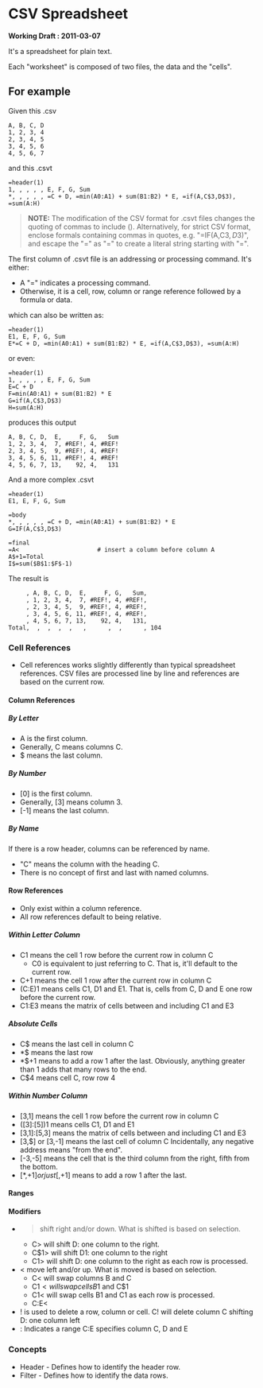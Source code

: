 # CSV Spreadsheet #

**Working Draft : 2011-03-07**

It's a spreadsheet for plain text.

Each "worksheet" is composed of two files, the data and the "cells".

## For example ##

Given this .csv

    A, B, C, D
    1, 2, 3, 4
    2, 3, 4, 5
    3, 4, 5, 6
    4, 5, 6, 7

and this .csvt

    =header(1)
    1, , , , , E, F, G, Sum
    *, , , , , =C + D, =min(A0:A1) + sum(B1:B2) * E, =if(A,C$3,D$3), =sum(A:H)

> **NOTE:** The modification of the CSV format for .csvt files changes the quoting of commas to include (). Alternatively, for strict CSV format, enclose formals containing commas in quotes, e.g. "=IF(A,C$3,D$3)", and escape the "=" as "\=" to create a literal string starting with "=".

The first column of .csvt file is an addressing or processing command. It's either:

- A "=" indicates a processing command.
- Otherwise, it is a cell, row, column or range reference followed by a formula or data.


which can also be written as:

    =header(1)
    E1, E, F, G, Sum
    E*=C + D, =min(A0:A1) + sum(B1:B2) * E, =if(A,C$3,D$3), =sum(A:H)

or even:

    =header(1)
    1, , , , , E, F, G, Sum
    E=C + D
    F=min(A0:A1) + sum(B1:B2) * E
    G=if(A,C$3,D$3)
    H=sum(A:H)

produces this output

    A, B, C, D,  E,     F, G,   Sum
    1, 2, 3, 4,  7, #REF!, 4, #REF!
    2, 3, 4, 5,  9, #REF!, 4, #REF!
    3, 4, 5, 6, 11, #REF!, 4, #REF!
    4, 5, 6, 7, 13,    92, 4,   131

And a more complex .csvt

    =header(1)
    E1, E, F, G, Sum
    
    =body
    *, , , , , =C + D, =min(A0:A1) + sum(B1:B2) * E
    G=IF(A,C$3,D$3)
    
    =final
    =A<                      # insert a column before column A
    A$+1=Total
    I$=sum($B$1:$F$-1)
    
The result is

         , A, B, C, D,  E,     F, G,   Sum,
         , 1, 2, 3, 4,  7, #REF!, 4, #REF!,
         , 2, 3, 4, 5,  9, #REF!, 4, #REF!,
         , 3, 4, 5, 6, 11, #REF!, 4, #REF!,
         , 4, 5, 6, 7, 13,    92, 4,   131,
    Total,  ,  ,  ,  ,   ,      ,  ,      , 104

### Cell References ###

- Cell references works slightly differently than typical spreadsheet references.
  CSV files are processed line by line and references are based on the current row.

#### Column References ####

##### By Letter #####

- A is the first column.
- Generally, C means columns C.
- $ means the last column.

##### By Number ######

- [0] is the first column.
- Generally, [3] means column 3.
- [-1] means the last column.

##### By Name #####

If there is a row header, columns can be referenced by name.

- "C" means the column with the heading C.
- There is no concept of first and last with named columns.

#### Row References

- Only exist within a column reference.
- All row references default to being relative.

##### Within Letter Column #####

- C1 means the cell 1 row before the current row in column C
  - C0 is equivalent to just referring to C. That is, it'll default to the current row.
- C+1 means the cell 1 row after the current row in column C
- (C:E)1 means cells C1, D1 and E1. That is, cells from C, D and E one row before the current row.
- C1:E3 means the matrix of cells between and including C1 and E3

##### Absolute Cells #####

- C$ means the last cell in column C
- *$ means the last row
- *$+1 means to add a row 1 after the last.
  Obviously, anything greater than 1 adds that many rows to the end.
- C$4 means cell C, row row 4

##### Within Number Column #####

- [3,1] means the cell 1 row before the current row in column C
- ([3]:[5])1 means cells C1, D1 and E1
- [3,1]:[5,3] means the matrix of cells between and including C1 and E3
- [3,$] or [3,-1] means the last cell of column C
  Incidentally, any negative address means "from the end".
- [-3,-5] means the cell that is the third column from the right, fifth from the bottom.
- [*,$+1] or just [,$+1] means to add a row 1 after the last.

#### Ranges ####

#### Modifiers ####

- > shift right and/or down. What is shifted is based on selection.
  - C> will shift D: one column to the right.
  - C$1> will shift D1: one column to the right
  - C1> will shift D: one column to the right as each row is processed.
- < move left and/or up. What is moved is based on selection.
  - C< will swap columns B and C
  - C$1< will swap cells B$1 and C$1
  - C1< will swap cells B1 and C1 as each row is processed.
  - C:E<
- ! is used to delete a row, column or cell.
  C! will delete column C shifting D: one column left
- : Indicates a range
  C:E specifies column C, D and E


### Concepts ###

- Header - Defines how to identify the header row.
- Filter - Defines how to identify the data rows.
